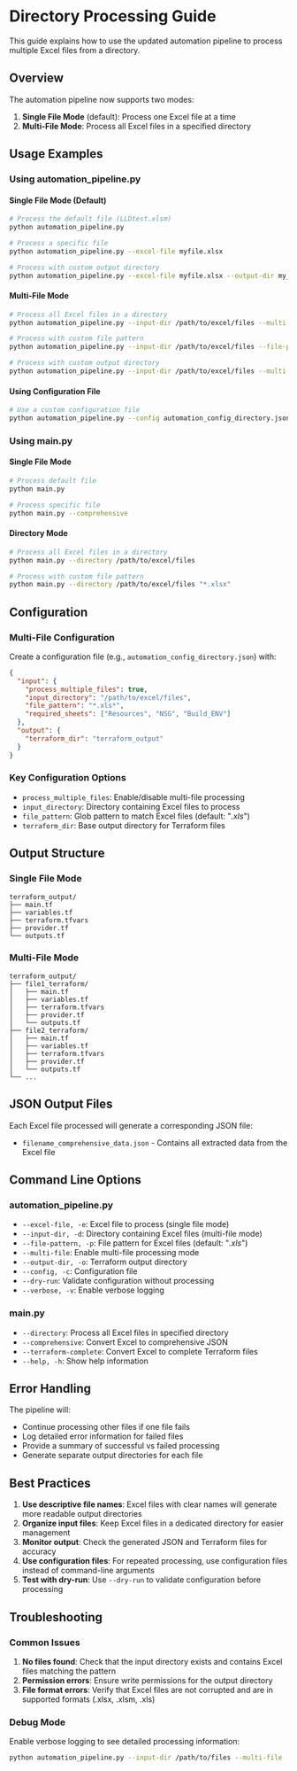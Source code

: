 # Directory Processing Guide

This guide explains how to use the updated automation pipeline to process multiple Excel files from a directory.

## Overview

The automation pipeline now supports two modes:
1. **Single File Mode** (default): Process one Excel file at a time
2. **Multi-File Mode**: Process all Excel files in a specified directory

## Usage Examples

### Using automation_pipeline.py

#### Single File Mode (Default)
```bash
# Process the default file (LLDtest.xlsm)
python automation_pipeline.py

# Process a specific file
python automation_pipeline.py --excel-file myfile.xlsx

# Process with custom output directory
python automation_pipeline.py --excel-file myfile.xlsx --output-dir my_terraform_output
```

#### Multi-File Mode
```bash
# Process all Excel files in a directory
python automation_pipeline.py --input-dir /path/to/excel/files --multi-file

# Process with custom file pattern
python automation_pipeline.py --input-dir /path/to/excel/files --file-pattern "*.xlsx" --multi-file

# Process with custom output directory
python automation_pipeline.py --input-dir /path/to/excel/files --multi-file --output-dir my_terraform_output
```

#### Using Configuration File
```bash
# Use a custom configuration file
python automation_pipeline.py --config automation_config_directory.json
```

### Using main.py

#### Single File Mode
```bash
# Process default file
python main.py

# Process specific file
python main.py --comprehensive
```

#### Directory Mode
```bash
# Process all Excel files in a directory
python main.py --directory /path/to/excel/files

# Process with custom file pattern
python main.py --directory /path/to/excel/files "*.xlsx"
```

## Configuration

### Multi-File Configuration
Create a configuration file (e.g., `automation_config_directory.json`) with:

```json
{
  "input": {
    "process_multiple_files": true,
    "input_directory": "/path/to/excel/files",
    "file_pattern": "*.xls*",
    "required_sheets": ["Resources", "NSG", "Build_ENV"]
  },
  "output": {
    "terraform_dir": "terraform_output"
  }
}
```

### Key Configuration Options

- `process_multiple_files`: Enable/disable multi-file processing
- `input_directory`: Directory containing Excel files to process
- `file_pattern`: Glob pattern to match Excel files (default: "*.xls*")
- `terraform_dir`: Base output directory for Terraform files

## Output Structure

### Single File Mode
```
terraform_output/
├── main.tf
├── variables.tf
├── terraform.tfvars
├── provider.tf
└── outputs.tf
```

### Multi-File Mode
```
terraform_output/
├── file1_terraform/
│   ├── main.tf
│   ├── variables.tf
│   ├── terraform.tfvars
│   ├── provider.tf
│   └── outputs.tf
├── file2_terraform/
│   ├── main.tf
│   ├── variables.tf
│   ├── terraform.tfvars
│   ├── provider.tf
│   └── outputs.tf
└── ...
```

## JSON Output Files

Each Excel file processed will generate a corresponding JSON file:
- `filename_comprehensive_data.json` - Contains all extracted data from the Excel file

## Command Line Options

### automation_pipeline.py
- `--excel-file, -e`: Excel file to process (single file mode)
- `--input-dir, -d`: Directory containing Excel files (multi-file mode)
- `--file-pattern, -p`: File pattern for Excel files (default: "*.xls*")
- `--multi-file`: Enable multi-file processing mode
- `--output-dir, -o`: Terraform output directory
- `--config, -c`: Configuration file
- `--dry-run`: Validate configuration without processing
- `--verbose, -v`: Enable verbose logging

### main.py
- `--directory`: Process all Excel files in specified directory
- `--comprehensive`: Convert Excel to comprehensive JSON
- `--terraform-complete`: Convert Excel to complete Terraform files
- `--help, -h`: Show help information

## Error Handling

The pipeline will:
- Continue processing other files if one file fails
- Log detailed error information for failed files
- Provide a summary of successful vs failed processing
- Generate separate output directories for each file

## Best Practices

1. **Use descriptive file names**: Excel files with clear names will generate more readable output directories
2. **Organize input files**: Keep Excel files in a dedicated directory for easier management
3. **Monitor output**: Check the generated JSON and Terraform files for accuracy
4. **Use configuration files**: For repeated processing, use configuration files instead of command-line arguments
5. **Test with dry-run**: Use `--dry-run` to validate configuration before processing

## Troubleshooting

### Common Issues

1. **No files found**: Check that the input directory exists and contains Excel files matching the pattern
2. **Permission errors**: Ensure write permissions for the output directory
3. **File format errors**: Verify that Excel files are not corrupted and are in supported formats (.xlsx, .xlsm, .xls)

### Debug Mode

Enable verbose logging to see detailed processing information:
```bash
python automation_pipeline.py --input-dir /path/to/files --multi-file --verbose
```
